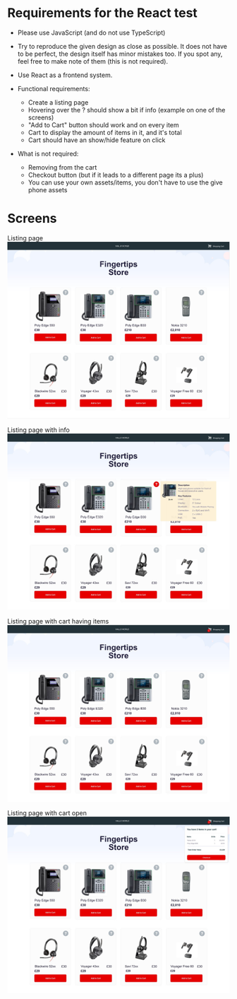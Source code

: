 # Requirements for the React test

- Please use JavaScript (and do not use TypeScript)

- Try to reproduce the given design as close as possible. It does not have to be perfect, the design itself has minor mistakes too. If you spot any, feel free to make note of them (this is not required). 

- Use React as a frontend system.

- Functional requirements:
  - Create a listing page
  - Hovering over the ? should show a bit if info (example on one of the screens)
  - "Add to Cart" button should work and on every item
  - Cart to display the amount of items in it, and it's total
  - Cart should have an show/hide feature on click

- What is not required:
  - Removing from the cart
  - Checkout button (but if it leads to a different page its a plus)
  - You can use your own assets/items, you don't have to use the give phone assets

# Screens

Listing page
![Listing Page](screen-listing.jpg?raw=true)

Listing page with info
![Listing page with info](screen-with-info.jpg?raw=true)

Listing page with cart having items
![Listing Page](screen-cart.jpg?raw=true)

Listing page with cart open
![Listing Page](screen-cart-open.jpg?raw=true)
